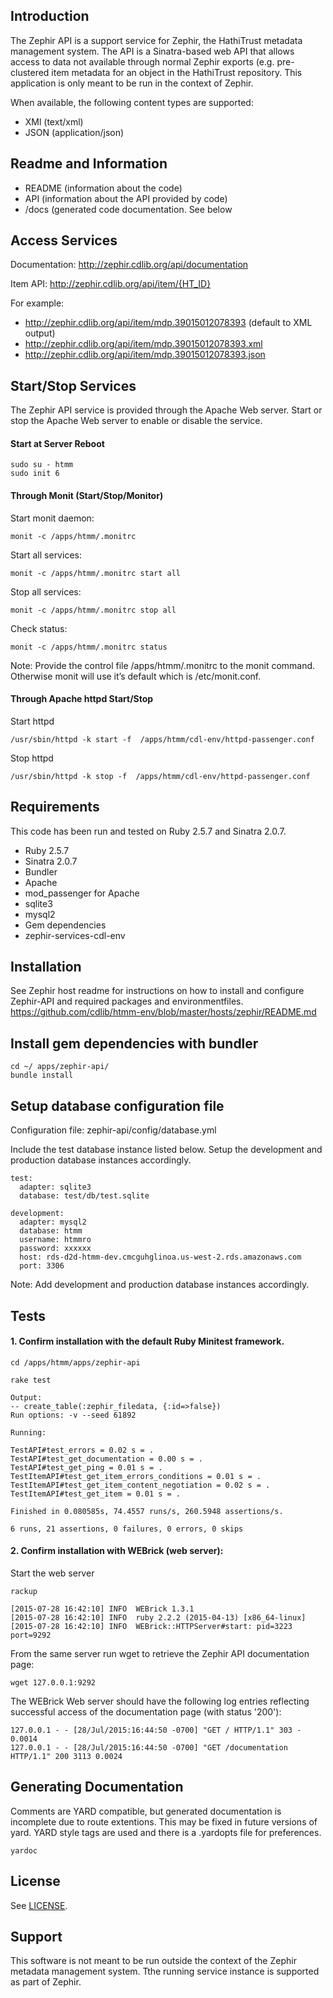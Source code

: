 ## Introduction

The Zephir API is a support service for Zephir, the HathiTrust metadata management system. 
The API is a Sinatra-based web API that allows access to data not available through
normal Zephir exports (e.g. pre-clustered item metadata for an object in the HathiTrust 
repository. This application is only meant to be run in the context of Zephir.

When available, the following content types are supported:

* XMl (text/xml)
* JSON (application/json)

## Readme and Information
* README (information about the code)
* API (information about the API provided by code)
* /docs (generated code documentation. See below

## Access Services

Documentation: http://zephir.cdlib.org/api/documentation

Item API: http://zephir.cdlib.org/api/item/{HT_ID}

For example:
* http://zephir.cdlib.org/api/item/mdp.39015012078393 (default to XML output)
* http://zephir.cdlib.org/api/item/mdp.39015012078393.xml
* http://zephir.cdlib.org/api/item/mdp.39015012078393.json

## Start/Stop Services

The Zephir API service is provided through the Apache Web server. Start or stop the Apache Web server to enable or disable the service.

#### Start at Server Reboot
```
sudo su - htmm
sudo init 6
```
#### Through Monit (Start/Stop/Monitor)
Start monit daemon:
```
monit -c /apps/htmm/.monitrc 
``` 
Start all services:
```
monit -c /apps/htmm/.monitrc start all
```
Stop all services:
```
monit -c /apps/htmm/.monitrc stop all 
```
Check status:
```
monit -c /apps/htmm/.monitrc status
```
Note: Provide the control file /apps/htmm/.monitrc to the monit command. Otherwise monit will use it’s default which is /etc/monit.conf.

#### Through Apache httpd Start/Stop
Start httpd
```
/usr/sbin/httpd -k start -f  /apps/htmm/cdl-env/httpd-passenger.conf
```
Stop httpd
```
/usr/sbin/httpd -k stop -f  /apps/htmm/cdl-env/httpd-passenger.conf
```

## Requirements

This code has been run and tested on Ruby 2.5.7 and Sinatra 2.0.7.

* Ruby 2.5.7
* Sinatra 2.0.7
* Bundler
* Apache
* mod_passenger for Apache
* sqlite3
* mysql2
* Gem dependencies
* zephir-services-cdl-env

## Installation
See Zephir host readme for instructions on how to install and configure Zephir-API and required packages and environmentfiles. 
https://github.com/cdlib/htmm-env/blob/master/hosts/zephir/README.md

## Install gem dependencies with bundler

```
cd ~/ apps/zephir-api/
bundle install
```

## Setup database configuration file

Configuration file: zephir-api/config/database.yml

Include the test database instance listed below. 
Setup the development and production database instances accordingly.

```
test:
  adapter: sqlite3
  database: test/db/test.sqlite

development:
  adapter: mysql2
  database: htmm
  username: htmmro
  password: xxxxxx
  host: rds-d2d-htmm-dev.cmcguhglinoa.us-west-2.rds.amazonaws.com
  port: 3306
```

Note: Add development and production database instances accordingly.

## Tests

#### 1. Confirm installation with the default Ruby Minitest framework. 

```
cd /apps/htmm/apps/zephir-api

rake test

Output:
-- create_table(:zephir_filedata, {:id=>false})
Run options: -v --seed 61892

Running:

TestAPI#test_errors = 0.02 s = .
TestAPI#test_get_documentation = 0.00 s = .
TestAPI#test_get_ping = 0.01 s = .
TestItemAPI#test_get_item_errors_conditions = 0.01 s = .
TestItemAPI#test_get_item_content_negotiation = 0.02 s = .
TestItemAPI#test_get_item = 0.01 s = .

Finished in 0.080585s, 74.4557 runs/s, 260.5948 assertions/s.

6 runs, 21 assertions, 0 failures, 0 errors, 0 skips
```

#### 2. Confirm installation with WEBrick (web server):

Start the web server
```
rackup

[2015-07-28 16:42:10] INFO  WEBrick 1.3.1
[2015-07-28 16:42:10] INFO  ruby 2.2.2 (2015-04-13) [x86_64-linux]
[2015-07-28 16:42:10] INFO  WEBrick::HTTPServer#start: pid=3223 port=9292
```

From the same server run wget to retrieve the Zephir API documentation page:
```
wget 127.0.0.1:9292
```

The WEBrick Web server should have the following log entries reflecting successful access of the documentation page (with status '200'):
```
127.0.0.1 - - [28/Jul/2015:16:44:50 -0700] "GET / HTTP/1.1" 303 - 0.0014
127.0.0.1 - - [28/Jul/2015:16:44:50 -0700] "GET /documentation HTTP/1.1" 200 3113 0.0024
```

## Generating Documentation
Comments are YARD compatible, but generated documentation is incomplete due to route extentions. 
This may be fixed in future versions of yard. YARD style tags are used and there is a .yardopts 
file for preferences. 

```
yardoc
```

## License

See [LICENSE](LICENSE).

## Support

This software is not meant to be run outside the context of the Zephir metadata management system. 
Tthe running service instance is supported as part of Zephir.
